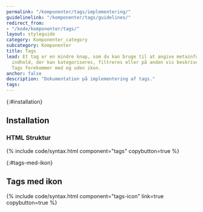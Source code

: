 ```yaml
---
permalink: "/komponenter/tags/implementering/"
guidelinelink: "/komponenter/tags/guidelines/"
redirect_from:
- "/kode/komponenter/tags/"
layout: styleguide
category: Komponenter_category
subcategory: Komponenter
title: Tags
lead: Et tag er en mindre knap, som du kan bruge til at angive metainformation om
  indhold, der kan kategoriseres, filtreres eller på anden vis beskrives med nøgleord.
  Tags forekommer med og uden ikon.
anchor: false
description: "Dokumentation på implementering af tags."
tags:
---
```


{:#installation}
## Installation

### HTML Struktur

{% include code/syntax.html component="tags" copybutton=true %}

{:#tags-med-ikon}
## Tags med ikon

{% include code/syntax.html component="tags-icon" link=true copybutton=true %}
